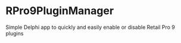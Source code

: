 # RPro9PluginManager
Simple Delphi app to quickly and easily enable or disable Retail Pro 9 plugins
